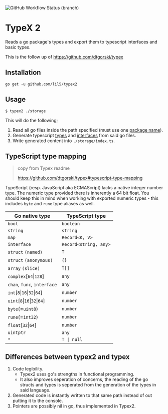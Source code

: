 ![GitHub Workflow Status (branch)](https://img.shields.io/github/workflow/status/lil5/typex2/Go/master)

# TypeX 2

Reads a go package's types and export them to typescript interfaces and basic types.

This is the follow up of https://github.com/dtgorski/typex

## Installation

```
go get -u github.com/lil5/typex2
```

## Usage

```
$ typex2 ./storage
```

This will do the following;

1. Read all go files inside the path specified (must use one [package name](https://blog.golang.org/package-names)).
2. Generate typescript [types](https://www.typescriptlang.org/docs/handbook/basic-types.html) and [interfaces](https://www.typescriptlang.org/docs/handbook/interfaces.html) from said go files.
3. Write generated content into `./storage/index.ts`.

## TypeScript type mapping

> copy from Typex readme
>
> https://github.com/dtgorski/typex#typescript-type-mapping

TypeScript (resp. JavaScript aka ECMAScript) lacks a native integer number type.
The numeric type provided there is inherently a 64 bit float.
You should keep this in mind when working with exported numeric types - this includes `byte` and `rune` type aliases as well.    

|Go native type|TypeScript type
| --- | ---
|`bool`|`boolean`
|`string`|`string`
|`map`|`Record<K, V>`
|`interface`|`Record<string, any>`
|`struct` `(named)`|`T`
|`struct` `(anonymous)`|`{}`
|`array` `(slice)`|`T[]`
|`complex`[`64`&vert;`128`]|`any`
|`chan`, `func`, `interface`|`any`
|`int`[`8`&vert;`16`&vert;`32`&vert;`64`]|`number`
|`uint`[`8`&vert;`16`&vert;`32`&vert;`64`]|`number`
|`byte`(=`uint8`)|`number`
|`rune`(=`int32`)|`number`
|`float`[`32`&vert;`64`]|`number`
|`uintptr`|`any`
|`*`|`T \| null`

## Differences between typex2 and typex

1. Code legibility.
   - Typex2 uses go's strengths in functional programming.
   - It also improves seperation of concerns, the reading of the go structs and types is seperated from the generation of the types in said language.
2. Generated code is instantly written to that same path instead of out putting it to the console.
3. Pointers are possibly nil in go, thus implemented in Typex2.
